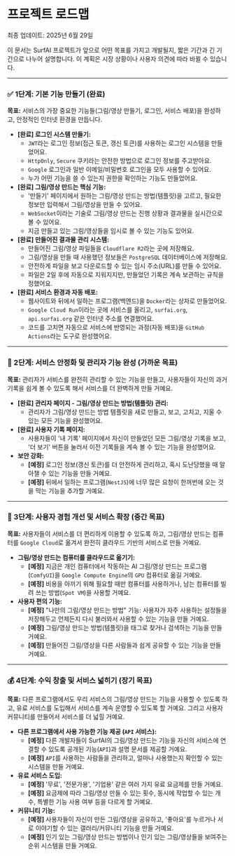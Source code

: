 # 프로젝트 로드맵
최종 업데이트: 2025년 6월 29일

이 문서는 SurfAI 프로젝트가 앞으로 어떤 목표를 가지고 개발될지, 짧은 기간과 긴 기간으로 나누어 설명합니다. 이 계획은 시장 상황이나 사용자 의견에 따라 바뀔 수 있습니다.

---

### ✅ 1단계: 기본 기능 만들기 (완료)

**목표:** 서비스의 가장 중요한 기능들(그림/영상 만들기, 로그인, 서비스 배포)을 완성하고, 안정적인 인터넷 환경을 만듭니다.

-   **[완료] 로그인 시스템 만들기:**
    -   `JWT`라는 로그인 정보(접근 토큰, 갱신 토큰)를 사용하는 로그인 시스템을 만들었어요.
    -   `HttpOnly`, `Secure` 쿠키라는 안전한 방법으로 로그인 정보를 주고받아요.
    -   `Google` 로그인과 일반 이메일/비밀번호 로그인을 모두 사용할 수 있어요.
    -   누가 어떤 기능을 쓸 수 있는지 권한을 확인하는 기능도 만들었어요.
-   **[완료] 그림/영상 만드는 핵심 기능:**
    -   '만들기' 페이지에서 원하는 그림/영상 만드는 방법(템플릿)을 고르고, 필요한 정보만 입력해서 그림/영상을 만들 수 있어요.
    -   `WebSocket`이라는 기술로 그림/영상 만드는 진행 상황과 결과물을 실시간으로 볼 수 있어요.
    -   지금 만들고 있는 그림/영상들을 임시로 볼 수 있는 기능도 있어요.
-   **[완료] 만들어진 결과물 관리 시스템:**
    -   만들어진 그림/영상 파일들을 `Cloudflare R2`라는 곳에 저장해요.
    -   그림/영상을 만들 때 사용했던 정보들은 `PostgreSQL` 데이터베이스에 저장해요.
    -   안전하게 파일을 보고 다운로드할 수 있는 임시 주소(URL)를 만들 수 있어요.
    -   파일은 2일 후에 자동으로 지워지지만, 만들었던 기록은 계속 보관하는 규칙을 정했어요.
-   **[완료] 서비스 환경과 자동 배포:**
    -   웹사이트와 뒤에서 일하는 프로그램(백엔드)을 `Docker`라는 상자로 만들었어요.
    -   `Google Cloud Run`이라는 곳에 서비스를 올리고, `surfai.org`, `api.surfai.org` 같은 인터넷 주소를 연결했어요.
    -   코드를 고치면 자동으로 서비스에 반영되는 과정(자동 배포)을 `GitHub Actions`라는 도구로 완성했어요.

---

### 🚀 2단계: 서비스 안정화 및 관리자 기능 완성 (가까운 목표)

**목표:** 관리자가 서비스를 완전히 관리할 수 있는 기능을 만들고, 사용자들이 자신의 과거 기록을 쉽게 볼 수 있도록 해서 서비스를 더 완벽하게 만들 거예요.

-   **[완료] 관리자 페이지 - 그림/영상 만드는 방법(템플릿) 관리:**
    -   관리자가 그림/영상 만드는 방법 템플릿을 새로 만들고, 보고, 고치고, 지울 수 있는 모든 기능을 완성했어요.
-   **[완료] 사용자 기록 페이지:**
    -   사용자들이 '내 기록' 페이지에서 자신이 만들었던 모든 그림/영상 기록을 보고, '더 보기' 버튼을 눌러서 이전 기록들을 계속 볼 수 있는 기능을 완성했어요.
-   **보안 강화:**
    -   **[예정]** 로그인 정보(갱신 토큰)를 더 안전하게 관리하고, 혹시 도난당했을 때 알아챌 수 있는 기능을 만들 거예요.
    -   **[예정]** 뒤에서 일하는 프로그램(`NestJS`)에 너무 많은 요청이 한꺼번에 오는 것을 막는 기능을 추가할 거예요.

---

### 🌟 3단계: 사용자 경험 개선 및 서비스 확장 (중간 목표)

**목표:** 사용자들이 서비스를 더 편리하게 이용할 수 있도록 하고, 그림/영상 만드는 컴퓨터를 `Google Cloud`로 옮겨서 완전히 클라우드 기반의 서비스로 만들 거예요.

-   **그림/영상 만드는 컴퓨터를 클라우드로 옮기기:**
    -   **[예정]** 지금은 개인 컴퓨터에서 작동하는 AI 그림/영상 만드는 프로그램(`ComfyUI`)을 `Google Compute Engine`의 `GPU` 컴퓨터로 옮길 거예요.
    -   **[예정]** 비용을 아끼기 위해 필요할 때만 컴퓨터를 사용하거나, 남는 컴퓨터를 빌려 쓰는 방법(`Spot VM`)을 사용할 거예요.
-   **사용자 편의 기능:**
    -   **[예정]** "나만의 그림/영상 만드는 방법" 기능: 사용자가 자주 사용하는 설정들을 저장해두고 언제든지 다시 불러와서 사용할 수 있는 기능을 만들 거예요.
    -   **[예정]** 그림/영상 만드는 방법(템플릿)을 태그로 찾거나 검색하는 기능을 만들 거예요.
    -   **[예정]** 만들어진 그림/영상을 다른 사람들과 쉽게 공유할 수 있는 기능을 만들 거예요.

---

### 💰 4단계: 수익 창출 및 서비스 넓히기 (장기 목표)

**목표:** 다른 프로그램에서도 우리 서비스의 그림/영상 만드는 기능을 사용할 수 있도록 하고, 유료 서비스를 도입해서 서비스를 계속 운영할 수 있도록 할 거예요. 그리고 사용자 커뮤니티를 만들어서 서비스를 더 넓힐 거예요.

-   **다른 프로그램에서 사용 가능한 기능 제공 (`API` 서비스):**
    -   **[예정]** 다른 개발자들이 SurfAI의 그림/영상 만드는 기능을 자신의 서비스에 연결할 수 있도록 공개된 기능(`API`)과 설명 문서를 제공할 거예요.
    -   **[예정]** `API`를 사용하는 사람들을 관리하고, 얼마나 사용했는지 확인할 수 있는 시스템을 만들 거예요.
-   **유료 서비스 도입:**
    -   **[예정]** '무료', '전문가용', '기업용' 같은 여러 가지 유료 요금제를 만들 거예요.
    -   **[예정]** 요금제에 따라 그림/영상 만들 수 있는 횟수, 동시에 작업할 수 있는 개수, 특별한 기능 사용 여부 등을 다르게 할 거예요.
-   **커뮤니티 기능:**
    -   **[예정]** 사용자들이 자신이 만든 그림/영상을 공유하고, '좋아요'를 누르거나 서로 이야기할 수 있는 갤러리/커뮤니티 기능을 만들 거예요.
    -   **[예정]** 인기 있는 그림/영상 만드는 방법이나 인기 있는 그림/영상들을 보여주는 순위 시스템을 만들 거예요.